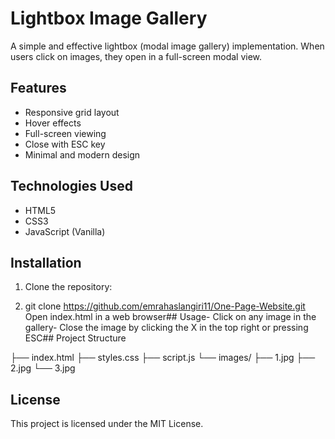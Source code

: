 # Lightbox Image Gallery

A simple and effective lightbox (modal image gallery) implementation. When users click on images, they open in a full-screen modal view.

## Features

- Responsive grid layout
- Hover effects
- Full-screen viewing
- Close with ESC key
- Minimal and modern design

## Technologies Used

- HTML5
- CSS3
- JavaScript (Vanilla)

## Installation

1. Clone the repository:

2. git clone https://github.com/emrahaslangiri11/One-Page-Website.git Open index.html in a web browser## Usage- Click on any image in the gallery- Close the image by clicking the X in the top right or pressing ESC## Project Structure

├── index.html
├── styles.css
├── script.js
└── images/
├── 1.jpg
├── 2.jpg
└── 3.jpg


## License

This project is licensed under the MIT License.
